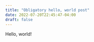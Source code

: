 ```yaml
---
title: "Obligatory hello, world post"
date: 2022-07-20T22:45:47-04:00
draft: false
---
```


Hello, world!
